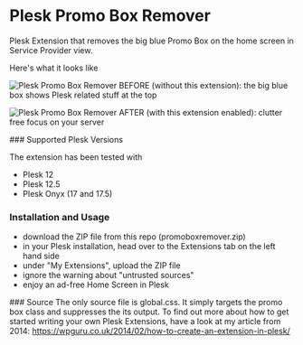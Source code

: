 # Plesk Promo Box Remover

Plesk Extension that removes the big blue Promo Box on the home screen in Service Provider view.

Here's what it looks like

![Plesk Promo Box Remover](https://github.com/versluis/plesk-promo-box-remover/raw/master/before.png)
BEFORE (without this extension): the big blue box shows Plesk related stuff at the top

![Plesk Promo Box Remover](https://github.com/versluis/plesk-promo-box-remover/raw/master/after.png)
AFTER (with this extension enabled): clutter free focus on your server 

### Supported Plesk Versions

The extension has been tested with 
* Plesk 12
* Plesk 12.5
* Plesk Onyx (17 and 17.5)

### Installation and Usage
* download the ZIP file from this repo (promoboxremover.zip)
* in your Plesk installation, head over to the Extensions tab on the left hand side
* under "My Extensions", upload the ZIP file
* ignore the warning about "untrusted sources"
* enjoy an ad-free Home Screen in Plesk

### Source
The only source file is global.css. It simply targets the promo box class and suppresses the its output.
To find out more about how to get started writing your own Plesk Extensions, have a look at my article from 2014: https://wpguru.co.uk/2014/02/how-to-create-an-extension-in-plesk/
